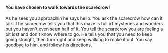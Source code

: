 #### You have chosen to walk towards the scarecrow!
As he sees you approachin he says hello. You ask the scarecrow how can it talk. The scarecrow tells you that
this maze is full of mysteries and wonders but you haven't even seen half of it. You tell the scarecrow you are
feeling a bit lost and don't know where to go. He tells you that you need to keep going straight, then turn
right and keep walking to make it out. You say goodbye to him, and [follow his directions](ending.md).